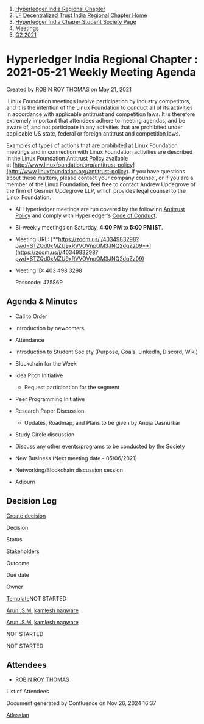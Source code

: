 1. [Hyperledger India Regional Chapter](index.html)
2. [LF Decentralized Trust India Regional Chapter Home](LF-Decentralized-Trust-India-Regional-Chapter-Home_19169282.html)
3. [Hyperledger India Chaper Student Society Page](Hyperledger-India-Chaper-Student-Society-Page_19169775.html)
4. [Meetings](Meetings_19169855.html)
5. [Q2 2021](Q2-2021_19169956.html)

# Hyperledger India Regional Chapter : 2021-05-21 Weekly Meeting Agenda

Created by ROBIN ROY THOMAS on May 21, 2021

 Linux Foundation meetings involve participation by industry competitors, and it is the intention of the Linux Foundation to conduct all of its activities in accordance with applicable antitrust and competition laws. It is therefore extremely important that attendees adhere to meeting agendas, and be aware of, and not participate in any activities that are prohibited under applicable US state, federal or foreign antitrust and competition laws.

Examples of types of actions that are prohibited at Linux Foundation meetings and in connection with Linux Foundation activities are described in the Linux Foundation Antitrust Policy available at [http://www.linuxfoundation.org/antitrust-policy](http://www.linuxfoundation.org/antitrust-policy). If you have questions about these matters, please contact your company counsel, or if you are a member of the Linux Foundation, feel free to contact Andrew Updegrove of the firm of Gesmer Updegrove LLP, which provides legal counsel to the Linux Foundation.

- All Hyperledger meetings are run covered by the following [Antitrust Policy](https://docs.google.com/presentation/d/1KGMALektapBdfUPcPR0jBhoKrzmToNE28n-Xs-1zMY0/edit?usp=sharing) and comply with Hyperledger's [Code of Conduct](https://lf-hyperledger.atlassian.net/wiki/display/HYP/Hyperledger+Code+of+Conduct).
- Bi-weekly meetings on Saturday, **4:00 PM** to **5:00 PM IST**.
- Meeting URL: [**https://zoom.us/j/4034983298?pwd=STZQd0xMZU9xRVVOVnpQM3JNQ2dqZz09**](https://zoom.us/j/4034983298?pwd=STZQd0xMZU9xRVVOVnpQM3JNQ2dqZz09)
- Meeting ID: 403 498 3298
  
  Passcode: 475869

## Agenda &amp; Minutes

- Call to Order
- Introduction by newcomers
- Attendance
- Introduction to Student Society (Purpose, Goals, LinkedIn, Discord, Wiki)
- Blockchain for the Week
- Idea Pitch Initiative 
  
  - Request participation for the segment
- Peer Programming Initiative
- Research Paper Discussion 
  
  - Updates, Roadmap, and Plans to be given by Anuja Dasnurkar
- Study Circle discussion
- Discuss any other events/programs to be conducted by the Society
- New Business (Next meeting date - 05/06/2021)
- Networking/Blockchain discussion session
- Adjourn

## Decision Log

[Create decision](https://wiki.hyperledger.org/?createDialogSpaceKey=HIRC&createDialogBlueprintId=ee991970-1f38-42d9-be83-1f74965be14a)

Decision

Status

Stakeholders

Outcome

Due date

Owner

[Template](https://lf-hyperledger.atlassian.net/wiki/display/HIRC/Template)NOT STARTED

[Arun .S.M.](https://lf-hyperledger.atlassian.net/wiki/people/621a0e5097d313006ba7386a?ref=confluence) [kamlesh nagware](https://lf-hyperledger.atlassian.net/wiki/people/557058:8e1fc425-f938-4b39-ad13-9cd8b0ddde52?ref=confluence) 

[Arun .S.M.](https://lf-hyperledger.atlassian.net/wiki/people/621a0e5097d313006ba7386a?ref=confluence) [kamlesh nagware](https://lf-hyperledger.atlassian.net/wiki/people/557058:8e1fc425-f938-4b39-ad13-9cd8b0ddde52?ref=confluence) 

NOT STARTED

NOT STARTED

## Attendees

- [ROBIN ROY THOMAS](https://lf-hyperledger.atlassian.net/wiki/people/5f2fa2c132360700383394b4?ref=confluence)

List of Attendees

Document generated by Confluence on Nov 26, 2024 16:37

[Atlassian](http://www.atlassian.com/)

